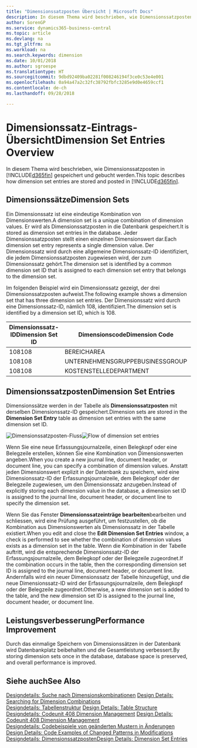 ```yaml
---
title: "Dimensionssatzposten Übersicht | Microsoft Docs"
description: In diesem Thema wird beschrieben, wie Dimensionssatzposten in Dynamics 365 gespeichert und gebucht werden.
author: SorenGP
ms.service: dynamics365-business-central
ms.topic: article
ms.devlang: na
ms.tgt_pltfrm: na
ms.workload: na
ms.search.keywords: dimension
ms.date: 10/01/2018
ms.author: sgroespe
ms.translationtype: HT
ms.sourcegitcommit: 9dbd92409ba02281f008246194f3ce0c53e4e001
ms.openlocfilehash: 0a94a47a2c32fc38792fbfc3285e9d0e4659ccf1
ms.contentlocale: de-ch
ms.lasthandoff: 09/28/2018

---
```

# <a name="dimension-set-entries-overview"></a><span data-ttu-id="22618-103">Dimensionssatz-Eintrags-Übersicht</span><span class="sxs-lookup"><span data-stu-id="22618-103">Dimension Set Entries Overview</span></span>
<span data-ttu-id="22618-104">In diesem Thema wird beschrieben, wie Dimensionssatzposten in [!INCLUDE[d365fin](includes/d365fin_md.md)] gespeichert und gebucht werden.</span><span class="sxs-lookup"><span data-stu-id="22618-104">This topic describes how dimension set entries are stored and posted in [!INCLUDE[d365fin](includes/d365fin_md.md)].</span></span>  

## <a name="dimension-sets"></a><span data-ttu-id="22618-105">Dimensionssätze</span><span class="sxs-lookup"><span data-stu-id="22618-105">Dimension Sets</span></span>  
<span data-ttu-id="22618-106">Ein Dimensionssatz ist eine eindeutige Kombination von Dimensionswerten.</span><span class="sxs-lookup"><span data-stu-id="22618-106">A dimension set is a unique combination of dimension values.</span></span> <span data-ttu-id="22618-107">Er wird als Dimensionssatzposten in die Datenbank gespeichert.</span><span class="sxs-lookup"><span data-stu-id="22618-107">It is stored as dimension set entries in the database.</span></span> <span data-ttu-id="22618-108">Jeder Dimensionssatzposten stellt einen einzelnen Dimensionswert dar.</span><span class="sxs-lookup"><span data-stu-id="22618-108">Each dimension set entry represents a single dimension value.</span></span> <span data-ttu-id="22618-109">Der Dimensionssatz wird durch eine allgemeine Dimensionssatz-ID identifiziert, die jedem Dimensionssatzposten zugewiesen wird, der zum Dimensionssatz gehört.</span><span class="sxs-lookup"><span data-stu-id="22618-109">The dimension set is identified by a common dimension set ID that is assigned to each dimension set entry that belongs to the dimension set.</span></span>  

<span data-ttu-id="22618-110">Im folgenden Beispiel wird ein Dimensionssatz gezeigt, der drei Dimensionssatzposten aufweist.</span><span class="sxs-lookup"><span data-stu-id="22618-110">The following example shows a dimension set that has three dimension set entries.</span></span> <span data-ttu-id="22618-111">Der Dimensionssatz wird durch eine Dimensionssatz-ID, nämlich 108, identifiziert.</span><span class="sxs-lookup"><span data-stu-id="22618-111">The dimension set is identified by a dimension set ID, which is 108.</span></span>  

|<span data-ttu-id="22618-112">Dimensionssatz-ID</span><span class="sxs-lookup"><span data-stu-id="22618-112">Dimension Set ID</span></span>|<span data-ttu-id="22618-113">Dimensionscode</span><span class="sxs-lookup"><span data-stu-id="22618-113">Dimension Code</span></span>|<span data-ttu-id="22618-114">Dimensionswertcode</span><span class="sxs-lookup"><span data-stu-id="22618-114">Dimension Value Code</span></span>|<span data-ttu-id="22618-115">Dimensionswertname</span><span class="sxs-lookup"><span data-stu-id="22618-115">Dimension Value Name</span></span>|  
|----------------------|--------------------|--------------------------|--------------------------|  
|<span data-ttu-id="22618-116">108</span><span class="sxs-lookup"><span data-stu-id="22618-116">108</span></span>|<span data-ttu-id="22618-117">BEREICH</span><span class="sxs-lookup"><span data-stu-id="22618-117">AREA</span></span>|<span data-ttu-id="22618-118">70</span><span class="sxs-lookup"><span data-stu-id="22618-118">70</span></span>|<span data-ttu-id="22618-119">Nordamerika</span><span class="sxs-lookup"><span data-stu-id="22618-119">America North</span></span>|  
|<span data-ttu-id="22618-120">108</span><span class="sxs-lookup"><span data-stu-id="22618-120">108</span></span>|<span data-ttu-id="22618-121">UNTERNEHMENSGRUPPE</span><span class="sxs-lookup"><span data-stu-id="22618-121">BUSINESSGROUP</span></span>|<span data-ttu-id="22618-122">HOME</span><span class="sxs-lookup"><span data-stu-id="22618-122">HOME</span></span>|<span data-ttu-id="22618-123">Start</span><span class="sxs-lookup"><span data-stu-id="22618-123">Home</span></span>|  
|<span data-ttu-id="22618-124">108</span><span class="sxs-lookup"><span data-stu-id="22618-124">108</span></span>|<span data-ttu-id="22618-125">KOSTENSTELLE</span><span class="sxs-lookup"><span data-stu-id="22618-125">DEPARTMENT</span></span>|<span data-ttu-id="22618-126">VERKAUF</span><span class="sxs-lookup"><span data-stu-id="22618-126">SALES</span></span>|<span data-ttu-id="22618-127">Verkauf</span><span class="sxs-lookup"><span data-stu-id="22618-127">Sales</span></span>|  

## <a name="dimension-set-entries"></a><span data-ttu-id="22618-128">Dimensionssatzposten</span><span class="sxs-lookup"><span data-stu-id="22618-128">Dimension Set Entries</span></span>  
<span data-ttu-id="22618-129">Dimensionssätze werden in der Tabelle als **Dimensionssatzposten** mit derselben Dimensionssatz-ID gespeichert.</span><span class="sxs-lookup"><span data-stu-id="22618-129">Dimension sets are stored in the **Dimension Set Entry** table as dimension set entries with the same dimension set ID.</span></span>  

<span data-ttu-id="22618-130">![Dimensionssatzposten-Fluss](media/dimensionentrynav7.png "Dimensionssatzposten-Fluss")</span><span class="sxs-lookup"><span data-stu-id="22618-130">![Flow of dimension set entries](media/dimensionentrynav7.png "Flow of dimension set entries")</span></span>  

<span data-ttu-id="22618-131">Wenn Sie eine neue Erfassungsjournalzeile, einen Belegkopf oder eine Belegzeile erstellen, können Sie eine Kombination von Dimensionswerten angeben.</span><span class="sxs-lookup"><span data-stu-id="22618-131">When you create a new journal line, document header, or document line, you can specify a combination of dimension values.</span></span> <span data-ttu-id="22618-132">Anstatt jeden Dimensionswert explizit in der Datenbank zu speichern, wird eine Dimensionssatz-ID der Erfassungsjournalzeile, dem Belegkopf oder der Belegzeile zugewiesen, um den Dimensionssatz anzugeben.</span><span class="sxs-lookup"><span data-stu-id="22618-132">Instead of explicitly storing each dimension value in the database, a dimension set ID is assigned to the journal line, document header, or document line to specify the dimension set.</span></span>  

<span data-ttu-id="22618-133">Wenn Sie das Fenster **Dimensionssatzeinträge bearbeiten**bearbeiten und schliessen, wird eine Prüfung ausgeführt, um festzustellen, ob die Kombination aus Dimensionswerten als Dimensionssatz in der Tabelle existiert.</span><span class="sxs-lookup"><span data-stu-id="22618-133">When you edit and close the **Edit Dimension Set Entries** window, a check is performed to see whether the combination of dimension values exists as a dimension set in the table.</span></span> <span data-ttu-id="22618-134">Wenn die Kombination in der Tabelle auftritt, wird die entsprechende Dimensionssatz-ID der Erfassungsjournalzeile, dem Belegkopf oder der Belegzeile zugeordnet.</span><span class="sxs-lookup"><span data-stu-id="22618-134">If the combination occurs in the table, then the corresponding dimension set ID is assigned to the journal line, document header, or document line.</span></span> <span data-ttu-id="22618-135">Andernfalls wird ein neuer Dimensionssatz der Tabelle hinzugefügt, und die neue Dimensionssatz-ID wird der Erfassungsjournalzeile, dem Belegkopf oder der Belegzeile zugeordnet.</span><span class="sxs-lookup"><span data-stu-id="22618-135">Otherwise, a new dimension set is added to the table, and the new dimension set ID is assigned to the journal line, document header, or document line.</span></span>  

## <a name="performance-improvement"></a><span data-ttu-id="22618-136">Leistungsverbesserung</span><span class="sxs-lookup"><span data-stu-id="22618-136">Performance Improvement</span></span>  
<span data-ttu-id="22618-137">Durch das einmalige Speichern von Dimensionssätzen in der Datenbank wird Datenbankplatz beibehalten und die Gesamtleistung verbessert.</span><span class="sxs-lookup"><span data-stu-id="22618-137">By storing dimension sets once in the database, database space is preserved, and overall performance is improved.</span></span>  

## <a name="see-also"></a><span data-ttu-id="22618-138">Siehe auch</span><span class="sxs-lookup"><span data-stu-id="22618-138">See Also</span></span>  
<span data-ttu-id="22618-139">[Designdetails: Suche nach Dimensionskombinationen](design-details-searching-for-dimension-combinations.md) </span><span class="sxs-lookup"><span data-stu-id="22618-139">[Design Details: Searching for Dimension Combinations](design-details-searching-for-dimension-combinations.md) </span></span>  
<span data-ttu-id="22618-140">[Designdetails: Tabellenstruktur](design-details-table-structure.md) </span><span class="sxs-lookup"><span data-stu-id="22618-140">[Design Details: Table Structure](design-details-table-structure.md) </span></span>  
<span data-ttu-id="22618-141">[Designdetails: Codeunit 408 Dimension Management](design-details-codeunit-408-dimension-management.md) </span><span class="sxs-lookup"><span data-stu-id="22618-141">[Design Details: Codeunit 408 Dimension Management](design-details-codeunit-408-dimension-management.md) </span></span>  
<span data-ttu-id="22618-142">[Designdetails: Codebeispiele von geänderten Mustern in Änderungen](design-details-code-examples-of-changed-patterns-in-modifications.md) </span><span class="sxs-lookup"><span data-stu-id="22618-142">[Design Details: Code Examples of Changed Patterns in Modifications](design-details-code-examples-of-changed-patterns-in-modifications.md) </span></span>  
[<span data-ttu-id="22618-143">Designdetails: Dimensionssatzposten</span><span class="sxs-lookup"><span data-stu-id="22618-143">Design Details: Dimension Set Entries</span></span>](design-details-dimension-set-entries.md)   


